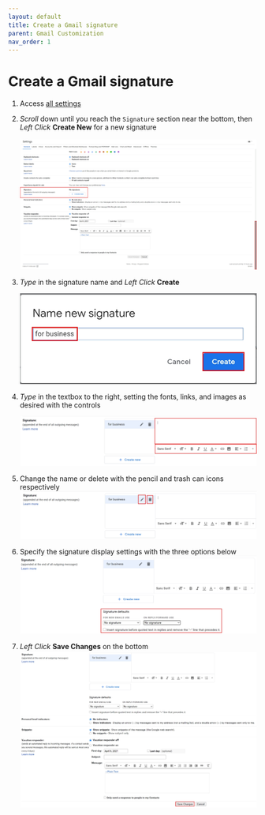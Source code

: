 ```yaml
---
layout: default
title: Create a Gmail signature
parent: Gmail Customization
nav_order: 1
---
```


# Create a Gmail signature

1. Access [all settings](https://joonior-programmer.github.io/Gmail_Docs/docs/basics)

2. *Scroll* down until you reach the ```Signature``` section near the bottom, then *Left Click* **Create New** for a new signature

    <img src = "https://github.com/Joonior-Programmer/Gmail_Docs/blob/master/assets/images/CreateAGmailSignature/Signature_section.png?raw=true">


3. *Type* in the signature name and *Left Click* **Create**

    <img src = "https://github.com/Joonior-Programmer/Gmail_Docs/blob/master/assets/images/CreateAGmailSignature/Name_new_signature.png?raw=true">

4. *Type* in the textbox to the right, setting the fonts, links, and images as desired with the controls

    <img src = "https://github.com/Joonior-Programmer/Gmail_Docs/blob/master/assets/images/CreateAGmailSignature/Type_signature.png?raw=true">

5. Change the name or delete with the pencil and trash can icons respectively
    <img src = "https://github.com/Joonior-Programmer/Gmail_Docs/blob/master/assets/images/CreateAGmailSignature/Manage_signature.png?raw=true">

6. Specify the signature display settings with the three options below
    <img src = "https://github.com/Joonior-Programmer/Gmail_Docs/blob/master/assets/images/CreateAGmailSignature/Choose_default_signature.png?raw=true">

7. *Left Click* **Save Changes** on the bottom
    <img src = "https://github.com/Joonior-Programmer/Gmail_Docs/blob/master/assets/images/CreateAGmailSignature/Save_changes.png?raw=true">